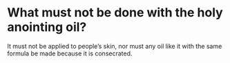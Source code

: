 # What must not be done with the holy anointing oil?

It must not be applied to people’s skin, nor must any oil like it with the same formula be made because it is consecrated.
